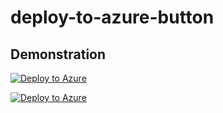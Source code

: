 # deploy-to-azure-button

## Demonstration


[![Deploy to Azure](https://aka.ms/deploytoazurebutton)](https://raw.githubusercontent.com/sandervandevelde/deploy-to-azure-button/main/main.bicep)

[![Deploy to Azure](https://aka.ms/deploytoazurebutton)](https://portal.azure.com/#create/Microsoft.Template/uri/https%3A%2F%2Fraw.githubusercontent.com%2FAzure%2Fazure-quickstart-templates%2Fmaster%2Fquickstarts%2Fmicrosoft.storage%2Fstorage-account-create%2Fazuredeploy.json)

